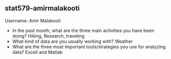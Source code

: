 ## stat579-amirmalakooti

Username: Amir Malakooti
- In the past month, what are the three main activities you have been doing?
Hiking, Research, traveling
- What kind of data are you usually working with?
Weather
- What are the three most important tools/strategies you use for analyzing data?
Excell and Matlab
